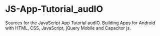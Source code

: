 # JS-App-Tutorial_audIO
Sources for the JavaScript App Tutorial audIO. Building Apps for Android with HTML, CSS, JavaScript, jQuery Mobile and Capacitor js.
